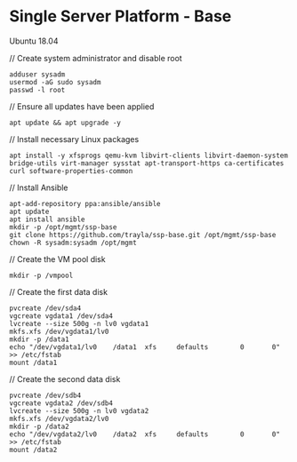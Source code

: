 # Single Server Platform - Base

Ubuntu 18.04

// Create system administrator and disable root
~~~~
adduser sysadm
usermod -aG sudo sysadm
passwd -l root
~~~~

// Ensure all updates have been applied
~~~~
apt update && apt upgrade -y
~~~~

// Install necessary Linux packages
~~~~
apt install -y xfsprogs qemu-kvm libvirt-clients libvirt-daemon-system bridge-utils virt-manager sysstat apt-transport-https ca-certificates curl software-properties-common
~~~~

// Install Ansible
~~~~
apt-add-repository ppa:ansible/ansible
apt update
apt install ansible
mkdir -p /opt/mgmt/ssp-base
git clone https://github.com/trayla/ssp-base.git /opt/mgmt/ssp-base
chown -R sysadm:sysadm /opt/mgmt
~~~~

// Create the VM pool disk
~~~~
mkdir -p /vmpool
~~~~

// Create the first data disk
~~~~
pvcreate /dev/sda4
vgcreate vgdata1 /dev/sda4
lvcreate --size 500g -n lv0 vgdata1
mkfs.xfs /dev/vgdata1/lv0
mkdir -p /data1
echo "/dev/vgdata1/lv0    /data1  xfs     defaults        0       0" >> /etc/fstab
mount /data1
~~~~

// Create the second data disk
~~~~
pvcreate /dev/sdb4
vgcreate vgdata2 /dev/sdb4
lvcreate --size 500g -n lv0 vgdata2
mkfs.xfs /dev/vgdata2/lv0
mkdir -p /data2
echo "/dev/vgdata2/lv0    /data2  xfs     defaults        0       0" >> /etc/fstab
mount /data2
~~~~
